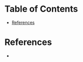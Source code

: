 <a name="Table-of-Contents"></a>
# Table of Contents
   * [References](#References)

# References
   * 
